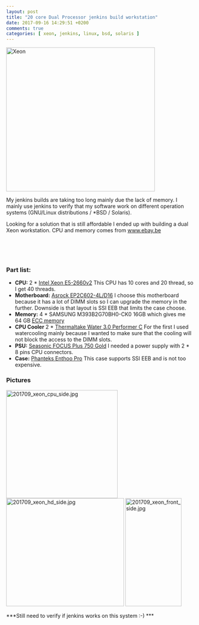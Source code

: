 ```yaml
---
layout: post
title: "20 core Dual Processor jenkins build workstation"
date: 2017-09-16 14:29:51 +0200
comments: true
categories: [ xeon, jenkins, linux, bsd, solaris ] 
---
```


<img src="{{ '/images/201709_xeon_cpu_side.jpg' | remove_first:'/' | absolute_url }}" class="left" width="400" height="388" alt="Xeon" /> 

<br />

My jenkins builds are taking too long mainly due the lack of memory. I mainly use jenkins to verify that my software work on different operation systems (GNU/Linux distributions / *BSD / Solaris).

Looking for a solution that is still affordable I ended up with building a dual Xeon workstation. CPU and memory comes from <a href="http://www.ebay.be">www.ebay.be</a>

<br />&nbsp;<br />
<br />

### Part list:

* **CPU:** 2 \* <a href="http://ark.intel.com/products/75272/Intel-Xeon-Processor-E5-2660-v2-25M-Cache-2_20-GHz">Intel Xeon E5-2660v2</a> This CPU has 10 cores and 20 thread, so I get 40 threads.
* **Motherboard:** <a href="http://www.asrockrack.com/general/productdetail.asp?Model=EP2C602-4L/D16#Specifications">Asrock EP2C602-4L/D16</a> I choose this motherboard because it has a lot of DIMM slots so I can upgrade the memory in the further. Downside is that layout is SSI EEB that limits the case choose.
* **Memory:** 4 \* SAMSUNG M393B2G70BH0-CK0 16GB which gives me 64 GB <a href="https://en.wikipedia.org/wiki/ECC_memory">ECC memory</a> 
* **CPU Cooler** 2 \* <a href="http://www.thermaltake.com/products-model.aspx?id=C_00002470">Thermaltake Water 3.0 Performer C</a> For the first I used watercooling mainly because I wanted to make sure that the cooling will not block the access to the DIMM slots.
* **PSU:** <a href="https://seasonic.com/product/focus-plus-750-gold/">Seasonic FOCUS Plus 750 Gold</a> I needed a power supply with 2 \* 8 pins CPU connectors.
* **Case:** <a href="http://www.phanteks.com/Enthoo-Pro.html">Phanteks Enthoo Pro</a> This case supports SSI EEB and is not too expensive.

### Pictures

<a href="{{ '/images/201709_xeon_cpu_side.jpg' | remove_first:'/' | absolute_url }}"><img src="{{ '/images/201709_xeon_cpu_side.jpg' | remove_first:'/' | absolute_url }}" width="300" height="291" alt="201709_xeon_cpu_side.jpg" /></a>
<a href="{{ '/images/201709_xeon_hd_side.jpg' | remove_first:'/' | absolute_url }}"><img src="{{ '/images/201709_xeon_hd_side.jpg' | remove_first:'/' | absolute_url }}" width="317" height="291" alt="201709_xeon_hd_side.jpg" /></a>
<a href="{{ '/images/201709_xeon_front_side.jpg' | remove_first:'/' | absolute_url }}"><img src="{{ '/images/201709_xeon_front_side.jpg' | remove_first:'/' | absolute_url }}" width="151" height="291" alt="201709_xeon_front_side.jpg" /></a>

***Still need to verify if jenkins works on this system :-) ***
